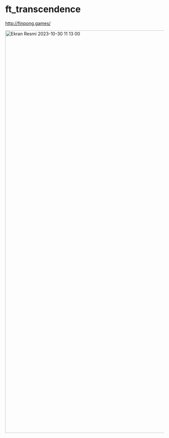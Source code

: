 # ft_transcendence

http://finpong.games/

<img width="1275" alt="Ekran Resmi 2023-10-30 11 13 00" src="https://github.com/resulbdev/ft_transcendence/assets/98089113/7e1eb069-8f99-400d-8a95-cc9b2c9f67a9">
